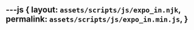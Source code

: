 ---js
{
  layout:    `assets/scripts/js/expo_in.njk`,
  permalink: `assets/scripts/js/expo_in.min.js`,
}
---
